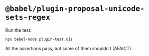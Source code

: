 # `@babel/plugin-proposal-unicode-sets-regex`

Run the test:

```
npx babel-node plugin-test.cjs
```

All the assertions pass, but some of them shouldn’t (AFAICT).